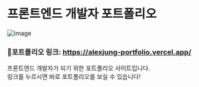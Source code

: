 # 프론트엔드 개발자 포트폴리오

![image](https://github.com/alexjungdev/FrontEnd-Developer-Portfolio/assets/157034113/6ab66331-ee81-4710-826a-873321d0094e)

### 🔗포트폴리오 링크: https://alexjung-portfolio.vercel.app/
<p/>프론트엔드 개발자가 되기 위한 포트폴리오 사이트입니다.
<br/>링크를 누르시면 바로 포트폴리오를 보실 수 있습니다!

